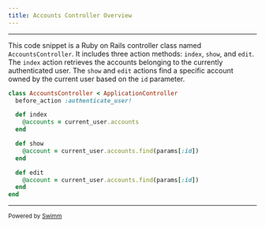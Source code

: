 ```yaml
---
title: Accounts Controller Overview
---
```

<SwmSnippet path="/app/controllers/accounts_controller.rb" line="1">

---

This code snippet is a Ruby on Rails controller class named `AccountsController`. It includes three action methods: `index`, `show`, and `edit`. The `index` action retrieves the accounts belonging to the currently authenticated user. The `show` and `edit` actions find a specific account owned by the current user based on the `id` parameter.

```ruby
class AccountsController < ApplicationController
  before_action :authenticate_user!

  def index
    @accounts = current_user.accounts
  end

  def show
    @account = current_user.accounts.find(params[:id])
  end

  def edit
    @account = current_user.accounts.find(params[:id])
  end
end
```

---

</SwmSnippet>

<SwmMeta version="3.0.0" repo-id="Z2l0aHViJTNBJTNBb2luayUzQSUzQWNocmlzYnJ1bQ==" repo-name="oink"><sup>Powered by [Swimm](https://app.swimm.io/)</sup></SwmMeta>
